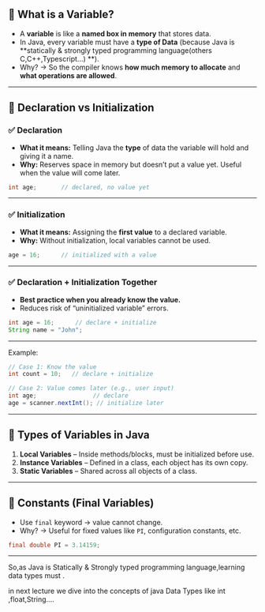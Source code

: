 ## 🔹 What is a Variable?

* A **variable** is like a **named box in memory** that stores data.
* In Java, every variable must have a **type of Data** (because Java is **statically & strongly typed programming language(others C,C++,Typescript...) **).
* Why? → So the compiler knows **how much memory to allocate** and **what operations are allowed**.

---

## 🔹 Declaration vs Initialization

### ✅ Declaration

* **What it means:** Telling Java the **type** of data the variable will hold and giving it a name.
* **Why:** Reserves space in memory but doesn’t put a value yet. Useful when the value will come later.

```java
int age;       // declared, no value yet
```

---

### ✅ Initialization

* **What it means:** Assigning the **first value** to a declared variable.
* **Why:** Without initialization, local variables cannot be used.

```java
age = 16;      // initialized with a value
```

---

### ✅ Declaration + Initialization Together

* **Best practice when you already know the value.**
* Reduces risk of “uninitialized variable” errors.

```java
int age = 16;      // declare + initialize
String name = "John";
```

---

Example:

```java
// Case 1: Know the value
int count = 10;   // declare + initialize

// Case 2: Value comes later (e.g., user input)
int age;                // declare
age = scanner.nextInt(); // initialize later
```

---

## 🔹 Types of Variables in Java

1. **Local Variables** – Inside methods/blocks, must be initialized before use.
2. **Instance Variables** – Defined in a class, each object has its own copy.
3. **Static Variables** – Shared across all objects of a class.

---

## 🔹 Constants (Final Variables)

* Use `final` keyword → value cannot change.
* Why? → Useful for fixed values like `PI`, configuration constants, etc.

```java
final double PI = 3.14159;
```

---

So,as Java is Statically & Strongly typed programming language,learning data types must .

in next lecture we dive into the concepts of java Data Types like int ,float,String....
